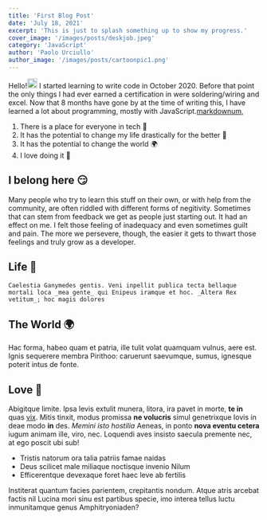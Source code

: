 ```yaml
---
title: 'First Blog Post'
date: 'July 18, 2021'
excerpt: 'This is just to splash something up to show my progress.'
cover_image: '/images/posts/deskjob.jpeg'
category: 'JavaScript'
author: 'Paolo Urciullo'
author_image: '/images/posts/cartoonpic1.png'
---
```


<!-- Markdow generator - https://jaspervdj.be/lorem-markdownum/ -->

Hello!<img src="https://media.giphy.com/media/hvRJCLFzcasrR4ia7z/giphy.gif" width="20px"> I started learning to write code in October 2020. Before that point the only things I had ever earned a certification in were soldering/wiring and excel. Now that 8 months have gone by at the time of writing this, I have learned a lot about programming, mostly with JavaScript.[markdownum](http://insunt.org/inpositaque),

1. There is a place for everyone in tech 👫
2. It has the potential to change my life drastically for the better 🧬
3. It has the potential to change the world 🌍
4. I love doing it 💜

## I belong here 😏

Many people who try to learn this stuff on their own, or with help from the community, are often riddled with different forms of negitivity. Sometimes that can stem from feedback we get as people just starting out. It had an effect on me. I felt those feeling of inadequacy and even sometimes guilt and pain. The more we persevere, though, the easier it gets to thwart those feelings and truly grow as a developer.

## Life 🧬

```
Caelestia Ganymedes gentis. Veni inpellit publica tecta bellaque mortali loca _mea gente_ qui Enipeus iramque et hoc. _Altera Rex vetitum_; hoc magis dolores
```

## The World 🌍

Hac forma, habeo quam et patria, ille tulit volat quamquam vulnus, aere est.
Ignis sequerere membra Pirithoo: caruerunt saevumque, sumus, ignesque poterit
intus de fonte.

## Love 💞

Abigitque limite. Ipsa levis extulit munera, litora, ira pavet in morte, **te
in** quas [vix](http://auxiliumquefando.net/vocibus-cum). Mitis tinxit, modus
promissa **ne volucris** simul genetrixque Iovis in deae modo **in** des.
_Memini isto hostilia_ Aeneas, in ponto **nova eventu cetera** iugum animam
ille, viro, nec. Loquendi aves insisto saecula premente nec, at ego poscit ubi
sub!

- Tristis natorum ora talia patriis famae naidas
- Deus scilicet male miliaque noctisque invenio Nilum
- Efficerentque devexaque foret haec leve ab fertilis

Institerat quantum facies parientem, crepitantis nondum. Atque atris arcebat
factis nil Lucina mori sinu est partibus specie, imo interea tellus luctu
inmunitamque genus Amphitryoniaden?
